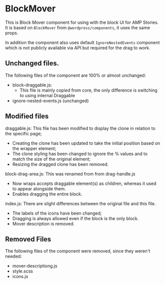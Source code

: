 BlockMover
============

This is Block Mover component for using with the block UI for AMP Stories.
It is based on `BlockMover` from `@wordpress/components`, it uses the same props.

In addition the component also uses default `IgnoreNestedEvents` component which is not publicly available via API but required for the drag to work.

## Unchanged files.

The following files of the component are 100% or almost unchanged:
- block-draggable.js:
  - This file is mainly copied from core, the only difference is switching to using internal Draggable
- ignore-nested-events.js (unchanged)

## Modified files
draggable.js: This file has been modified to display the clone in relation to the specific page;
- Creating the clone has been updated to take the initial position based on the wrapper element;
- The clone styling has been changed to ignore the % values and to match the size of the original element;
- Resizing the dragged clone has been removed.

block-drag-area.js: This was renamed from from drag-handle.js
- Now wraps accepts draggable element(s) as children, whereas it used to appear alongside them.
- Enables dragging the entire block.

index.js: There are slight differences between the original file and this file.
- The labels of the icons have been changed;
- Dragging is always allowed even if the block is the only block.
- Mover description is removed.

## Removed Files
The following files of the component were removed, since they weren't needed:
- mover-descriptiong.js
- style.scss
- icons.js
